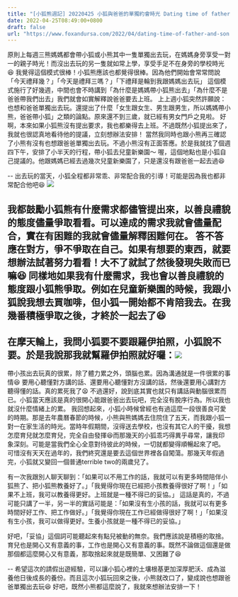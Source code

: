 ```yaml
---
title: "[小狐熊週記] 20220425 小狐與爸爸的單獨約會時光 Dating time of father and son"
date: 2022-04-25T08:49:00+0800
draft: false
url: "https://www.foxandursa.com/2022/04/dating-time-of-father-and-son.html"
---
```


原則上每週三熊媽媽都會帶小狐或小熊其中一隻單獨出去玩，在媽媽身旁享受一對一的親子時光！而沒出去玩的另一隻就如常上學，享受手足不在身旁的學校時光😆
我覺得這個模式很棒！小狐熊應該也都覺得很棒。因為他們開始會常常問說「今天禮拜幾？」「今天是禮拜三嗎？」「下禮拜是輪到我跟媽媽出去玩」
這個模式施行了好幾週，中間也會不時講到「為什麼是媽媽帶小狐熊出去」「為什麼不是爸爸帶我們出去」我們就會如實解釋說爸爸要去上班。
上上週小狐突然許願說：也想和爸爸單獨出去玩。還提出了什麼「女生跟女生、男生跟男生，所以媽媽帶小熊，爸爸帶小狐」之類的論點。原來還不到三歲，就已經有男女門戶之見啦。
好啊，本來如果小狐熊沒有提出要求，我也都樂得去上班。不過既然小狐提出來了，我就也很認真地看待他的提議，立刻想辦法安排！
當然我同時也跟小熊再三確認了小熊有沒有也想跟爸爸單獨出去玩。不過小熊沒有正面答應。於是我就找了個週四下午，安排了小半天的行程，帶小狐去兒童新樂園～
喔，這個地點也是小狐自己提議的。他跟媽媽已經去過幾次兒童新樂園了，只是還沒有跟爸爸一起去過😆

--
出去玩的當天，小狐全程都非常乖、非常配合我的引導！可能是因為我也都非常配合他吧😆
![]($https://blogger.googleusercontent.com/img/a/AVvXsEi75mL-toIjQ4t16QAIExl2yphkHUDhBqrMuFtgcYzkchtxrheO1Zu0jGv0N9n50nxoWiwUl54YpUXfElTVjnBnNUOYKEKJfYClvMN3jorfwZ_YUfU5Y7CNHjoC5q3Gv73WSCWqdsYT9jRnY7qXAuAMv3t6mufc_Cuz4buqmtegKKHUTHibXh2sBXm5=w300-h400)


我都鼓勵小狐熊有什麼需求都儘管提出來，以善良禮貌的態度儘量爭取看看。可以達成的需求我就會儘量配合，實在有困難的我就會儘量解釋困難何在。
答不答應在對方，爭不爭取在自己。如果有想要的東西，就要想辦法試著努力看看！大不了就試了然後發現失敗而已嘛😆
同樣地如果我有什麼需求，我也會以善良禮貌的態度跟小狐熊爭取。例如在兒童新樂園的時候，我跟小狐說我想去買咖啡，但小狐一開始都不肯陪我去。在我幾番積極爭取之後，才終於一起去了😆
--
在摩天輪上，我問小狐要不要跟羅伊拍照，小狐說不要。於是我說那我就幫羅伊拍照就好囉：![]($https://blogger.googleusercontent.com/img/a/AVvXsEgbx9g6H7UhjNe_34rM719k6WR5qTKshfBoGhRG8UCuHE2lbdYiZEHGOb9ohy_EgmTT4gqi9fBy9xjksshCr6H6bSGu7zUC75tSXmpjY3Hqz_M_97-edLzht-qJDdH43v6JftlADScPeKqkPrrEwNba32Hw6Ui6ERZz5PqbL_hwl4__L39tGHI4B8-F=w225-h400)
--
帶小孩出去玩真的很累，除了體力累之外，頭腦也累。因為溝通就是一件很累的事情😆 要用心聽懂對方講的話、還要用心聽懂對方沒講的話，然後還要用心講對方聽得懂的話。真的累死我了😫
不過還好，說到底其實也就只有講話與動腦很累而已。小狐當天應該是真的很開心能跟爸爸出去玩吧，完全沒有脫序行為。所以我也就沒什麼情緒上的累。
我回想起來，小狐小時候曾經也有過這麼一段很善良可愛的時期。那是去年農曆春節的時候，小熊與熊媽媽去住院住了五天，而我跟小狐一對一在家生活的時光。當時年假期間，沒得送去學校，也沒有其它人的干擾，我想怎麼育兒就怎麼育兒，完全自由發揮😆而那幾天的小狐乖巧得異乎尋常，讓我印象深刻。可能是當我們全心全意對待彼此的時候，一切就都變得順暢起來了吧。
可惜沒有天天在過年的，我們終究還是要去這個世界裡各自闖蕩。那幾天年假過完，小狐就又變回一個普通terrible two的兩歲兒了。

有一次我跟別人聊天聊到：「如果可以不用工作的話，我就可以有更多時間陪伴小狐熊了、把小狐熊教養好了。」「我覺得你現在已經把小孩教養得很好了啊！」「如果不上班，我可以教養得更好。上班就是一種不得已的妥協。」
這話是真的，不過可能只講了一半，另一半的實話可能是：「如果沒有生小孩的話，我就可以有更多時間好好工作、把工作做好。」「我覺得你現在工作已經做得很好了啊！」「如果沒有生小孩，我可以做得更好。生養小孩就是一種不得已的妥協。」


好吧，「妥協」這個詞可能聽起來有點兒被動的無奈。我們應該說是積極的取捨。
育兒也是開心又有意義的事，工作也是開心又有意義的事。既然不論做這個還是做那個都這麼開心又有意義，那取捨起來就是既簡單、又困難了😆

--
希望這次的請假出遊經驗，可以讓小狐心裡的土壤根基更加深厚肥沃、成為滋養他日後成長的養份。而且這次小狐玩回來之後，小熊就改口了，變成說也想跟爸爸單獨出去玩😆
好吧，既然小熊都這麼說了，我就來想辦法安排一下！




